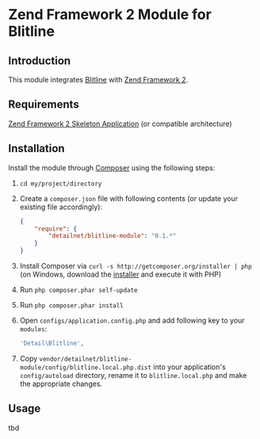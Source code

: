 # Zend Framework 2 Module for Blitline

## Introduction
This module integrates [Blitline](http://www.blitline.com/) with [Zend Framework 2](https://github.com/zendframework/zf2).

## Requirements
[Zend Framework 2 Skeleton Application](http://www.github.com/zendframework/ZendSkeletonApplication) (or compatible architecture)

## Installation
Install the module through [Composer](http://getcomposer.org/) using the following steps:

  1. `cd my/project/directory`
  
  2. Create a `composer.json` file with following contents (or update your existing file accordingly):

     ```json
     {
         "require": {
             "detailnet/blitline-module": "0.1.*"
         }
     }
     ```
  3. Install Composer via `curl -s http://getcomposer.org/installer | php` (on Windows, download
     the [installer](http://getcomposer.org/installer) and execute it with PHP)
     
  4. Run `php composer.phar self-update`
     
  5. Run `php composer.phar install`
  
  6. Open `configs/application.config.php` and add following key to your `modules`:

     ```php
     'Detail\Blitline',
     ```

  7. Copy `vendor/detailnet/blitline-module/config/blitline.local.php.dist` into your application's
     `config/autoload` directory, rename it to `blitline.local.php` and make the appropriate changes.

## Usage
tbd
